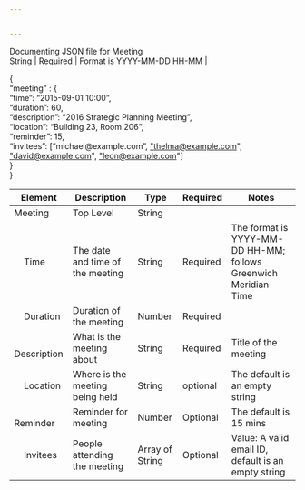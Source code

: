 ```yaml
---


---
```


<p>Documenting JSON file for Meeting<br>
String | Required | Format is YYYY-MM-DD HH-MM |</p>
<p>{<br>
“meeting” : {<br>
“time”: “2015-09-01 10:00”,<br>
“duration”: 60,<br>
“description”: “2016 Strategic Planning Meeting”,<br>
“location”: “Building 23, Room 206”,<br>
“reminder”: 15,<br>
“invitees”: [“michael@example.com”, <a href="mailto:%22thelma@example.com">"thelma@example.com</a>",<br>
<a href="mailto:%22david@example.com">"david@example.com</a>", <a href="mailto:%22leon@example.com">"leon@example.com</a>"]<br>
}<br>
}</p>

<table>
<thead>
<tr>
<th>Element</th>
<th>Description</th>
<th>Type</th>
<th>Required</th>
<th>Notes</th>
</tr>
</thead>
<tbody>
<tr>
<td>Meeting</td>
<td>Top Level</td>
<td>String</td>
<td></td>
<td></td>
</tr>
<tr>
<td>&nbsp; &nbsp; Time</td>
<td>The date and time of the meeting</td>
<td>String</td>
<td>Required</td>
<td>The format is YYYY-MM-DD HH-MM; follows Greenwich Meridian Time</td>
</tr>
<tr>
<td>&nbsp; &nbsp; Duration</td>
<td>Duration of the meeting</td>
<td>Number</td>
<td>Required</td>
<td></td>
</tr>
<tr>
<td>&nbsp; &nbsp; Description</td>
<td>What is the meeting about</td>
<td>String</td>
<td>Required</td>
<td>Title of the meeting</td>
</tr>
<tr>
<td>&nbsp; &nbsp; Location</td>
<td>Where is the meeting being held</td>
<td>String</td>
<td>optional</td>
<td>The default is an empty string</td>
</tr>
<tr>
<td>&nbsp; &nbsp; Reminder</td>
<td>Reminder for meeting</td>
<td>Number</td>
<td>Optional</td>
<td>The default is 15 mins</td>
</tr>
<tr>
<td>&nbsp; &nbsp; Invitees</td>
<td>People attending the meeting</td>
<td>Array of String</td>
<td>Optional</td>
<td>Value: A valid email ID, default is an empty string</td>
</tr>
</tbody>
</table>
